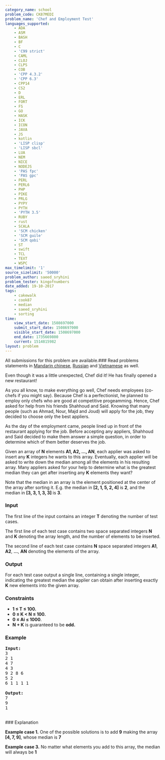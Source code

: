 ```yaml
---
category_name: school
problem_code: CK87MEDI
problem_name: 'Chef and Employment Test'
languages_supported:
    - ADA
    - ASM
    - BASH
    - BF
    - C
    - 'C99 strict'
    - CAML
    - CLOJ
    - CLPS
    - COB
    - 'CPP 4.3.2'
    - 'CPP 6.3'
    - CPP14
    - CS2
    - D
    - ERL
    - FORT
    - FS
    - GO
    - HASK
    - ICK
    - ICON
    - JAVA
    - JS
    - kotlin
    - 'LISP clisp'
    - 'LISP sbcl'
    - LUA
    - NEM
    - NICE
    - NODEJS
    - 'PAS fpc'
    - 'PAS gpc'
    - PERL
    - PERL6
    - PHP
    - PIKE
    - PRLG
    - PYPY
    - PYTH
    - 'PYTH 3.5'
    - RUBY
    - rust
    - SCALA
    - 'SCM chicken'
    - 'SCM guile'
    - 'SCM qobi'
    - ST
    - swift
    - TCL
    - TEXT
    - WSPC
max_timelimit: '1'
source_sizelimit: '50000'
problem_author: saeed_sryhini
problem_tester: kingofnumbers
date_added: 19-10-2017
tags:
    - cakewalk
    - cook87
    - median
    - saeed_sryhini
    - sorting
time:
    view_start_date: 1508697000
    submit_start_date: 1508697000
    visible_start_date: 1508697000
    end_date: 1735669800
    current: 1514815982
layout: problem
---
```

All submissions for this problem are available.### Read problems statements in [Mandarin chinese](http://www.codechef.com/download/translated/COOK87/mandarin/CK87MEDI.pdf), [Russian](http://www.codechef.com/download/translated/COOK87/russian/CK87MEDI.pdf) and [Vietnamese](http://www.codechef.com/download/translated/COOK87/vietnamese/CK87MEDI.pdf) as well.

Even though it was a little unexpected, Chef did it! He has finally opened a new restaurant!

As you all know, to make everything go well, Chef needs employees (co-chefs if you might say). Because Chef is a perfectionist, he planned to employ only chefs who are good at competitive progeamming. Hence, Chef asked for help from his friends Shahhoud and Said. Knowing that many people (such as Ahmad, Nour, Majd and Joud) will apply for the job, they decided to choose only the best appliers.

As the day of the employment came, people lined up in front of the restaurant applying for the job. Before accepting any appliers, Shahhoud and Said decided to make them answer a simple question, in order to determine which of them better deserves the job.

Given an array of **N** elements **A1, A2, ..., AN**, each applier was asked to insert any **K** integers he wants to this array. Eventually, each applier will be asked to write down the median among all the elements in his resulting array. Many appliers asked for your help to determine what is the greatest median they can get after inserting any **K** elements they want?

Note that the median in an array is the element positioned at the center of the array after sorting it. E.g. the median in **\[2, 1, 5, 2, 4\]** is **2**, and the median in **\[3, 3, 1, 3, 3\]** is **3**.

### Input

The first line of the input contains an integer **T** denoting the number of test cases.

The first line of each test case contains two space separated integers **N** and **K** denoting the array length, and the number of elements to be inserted.

The second line of each test case contains **N** space separated integers **A1**, **A2**, **...**, **AN** denoting the elements of the array.

### Output

For each test case output a single line, containing a single integer, indicating the greatest median the applier can obtain after inserting exactly **K** new elements into the given array.

### Constraints

- **1 ≤ T ≤ 100.**
- **0 ≤ K < N ≤ 100.**
- **0 ≤ Ai ≤ 1000**.
- **N + K** is guaranteed to be **odd.**

### Example

<pre><b>Input:</b>
3
2 1
4 7
4 3
9 2 8 6
5 2
6 1 1 1 1

<b>Output:</b>
7
9
1

</pre>### Explanation
**Example case 1.** One of the possible solutions is to add **9** making the array **\[4, 7, 9\]**, whose median is **7**

**Example case 3.** No matter what elements you add to this array, the median will always be **1**
